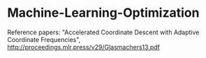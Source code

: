 # Machine-Learning-Optimization

Reference papers: "Accelerated Coordinate Descent
with Adaptive Coordinate Frequencies", http://proceedings.mlr.press/v29/Glasmachers13.pdf
